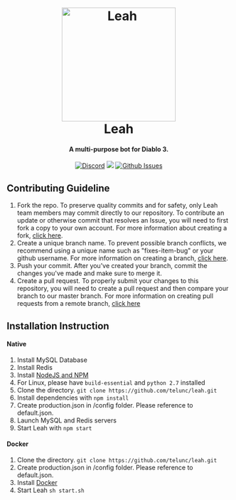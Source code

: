 <h1 align="center">
  <a href="http://leah.moe/"><img src="https://i.imgur.com/cVEybrs.png" width="256px" alt="Leah"></a>
  <br />
  Leah
  <br />
</h1>
<h4 align="center">A multi-purpose bot for Diablo 3.</h4>
<p align="center">
  <a href="https://discord.gg/yuTxmYn" target="_blank"><img src="https://discordapp.com/api/guilds/354526456812011530/widget.png" alt="Discord"></a>
  <a href="https://david-dm.org/telunc/leah" title="dependencies status"><img src="https://david-dm.org/telunc/leah/status.png"/></a>
  <a href="https://github.com/telunc/leah/issues" target="_blank"><img src="https://img.shields.io/github/issues/telunc/leah.svg" alt="Github Issues"></a>
</p>

## Contributing Guideline
1. Fork the repo. To preserve quality commits and for safety, only Leah team members may commit directly to our repository. To contribute an update or otherwise commit that resolves an Issue, you will need to first fork a copy to your own account. For more information about creating a fork, [click here](https://help.github.com/articles/fork-a-repo/).
2. Create a unique branch name. To prevent possible branch conflicts, we recommend using a unique name such as "fixes-item-bug" or your github username. For more information on creating a branch, [click here](https://help.github.com/articles/creating-and-deleting-branches-within-your-repository/).
3. Push your commit. After you've created your branch, commit the changes you've made and make sure to merge it.
4. Create a pull request. To properly submit your changes to this repository, you will need to create a pull request and then compare your branch to our master branch. For more information on creating pull requests from a remote branch, [click here](https://help.github.com/articles/creating-a-pull-request-from-a-fork/)

## Installation Instruction
#### Native
1. Install MySQL Database
2. Install Redis
3. Install <a href="https://nodejs.org/en/">NodeJS and NPM</a>
4. For Linux, please have `build-essential` and `python 2.7` installed
5. Clone the directory. `git clone https://github.com/telunc/leah.git`
6. Install dependencies with `npm install`
7. Create production.json in /config folder. Please reference to default.json.
8. Launch MySQL and Redis servers
9. Start Leah with `npm start`

#### Docker
1. Clone the directory. `git clone https://github.com/telunc/leah.git`
2. Create production.json in /config folder. Please reference to default.json.
3. Install <a href="https://www.docker.com/">Docker</a>
4. Start Leah `sh start.sh`
